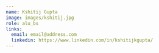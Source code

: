 ```yaml
---
name: Kshitij Gupta
image: images/kshitij.jpg
role: alu_bs
links:
  email: email@address.com
  linkedin: https://www.linkedin.com/in/kshitijkgupta/
---
```

